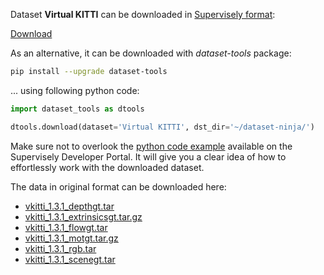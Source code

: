 Dataset **Virtual KITTI** can be downloaded in [Supervisely format](https://developer.supervisely.com/api-references/supervisely-annotation-json-format):

 [Download](https://www.dropbox.com/scl/fi/5393pa1re7879ji80gdi2/virtual-kitti-DatasetNinja.tar?rlkey=o1k7okxdf5u8w54ov6nx83dp2&dl=1)

As an alternative, it can be downloaded with *dataset-tools* package:
``` bash
pip install --upgrade dataset-tools
```

... using following python code:
``` python
import dataset_tools as dtools

dtools.download(dataset='Virtual KITTI', dst_dir='~/dataset-ninja/')
```
Make sure not to overlook the [python code example](https://developer.supervisely.com/getting-started/python-sdk-tutorials/iterate-over-a-local-project) available on the Supervisely Developer Portal. It will give you a clear idea of how to effortlessly work with the downloaded dataset.

The data in original format can be downloaded here:

- [vkitti_1.3.1_depthgt.tar](https://download.europe.naverlabs.com/virtual-kitti-1.3.1/vkitti_1.3.1_depthgt.tar)
- [vkitti_1.3.1_extrinsicsgt.tar.gz](https://download.europe.naverlabs.com/virtual-kitti-1.3.1/vkitti_1.3.1_extrinsicsgt.tar.gz)
- [vkitti_1.3.1_flowgt.tar](https://download.europe.naverlabs.com/virtual-kitti-1.3.1/vkitti_1.3.1_flowgt.tar)
- [vkitti_1.3.1_motgt.tar.gz](https://download.europe.naverlabs.com/virtual-kitti-1.3.1/vkitti_1.3.1_motgt.tar.gz)
- [vkitti_1.3.1_rgb.tar](https://download.europe.naverlabs.com/virtual-kitti-1.3.1/vkitti_1.3.1_rgb.tar)
- [vkitti_1.3.1_scenegt.tar](https://download.europe.naverlabs.com/virtual-kitti-1.3.1/vkitti_1.3.1_scenegt.tar)
